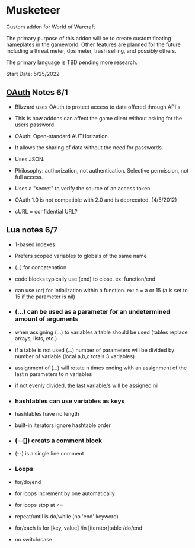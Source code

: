# Musketeer
 Custom addon for World of Warcraft

The primary purpose of this addon will be to create custom floating nameplates in the gameworld. Other features are planned for the future including a threat meter, dps meter, trash selling, and possibly others.

The primary language is TBD pending more research.

Start Date: 5/25/2022


## [OAuth](https://www.varonis.com/blog/what-is-oauth) Notes 6/1
- Blizzard uses OAuth to protect access to data offered through API's. 
- This is how addons can affect the game client without asking for the users password.
- OAuth: Open-standard AUTHorization.
- It allows the sharing of data without the need for passwords.
- Uses JSON.
- Philosophy: authorization, not authentication. Selective permission, not full access.
- Uses a "secret" to verify the source of an access token.
- OAuth 1.0 is not compatible with 2.0 and is deprecated. (4/5/2012)

- cURL = confidential URL?


## Lua notes 6/7
- 1-based indexes
- Prefers scoped variables to globals of the same name
- (..) for concatenation
- code blocks typically use (end) to close. ex: function/end
- can use (or) for intialization within a function. ex: a = a or 15 (a is set to 15 if the parameter is nil)
- ### (...) can be used as a parameter for an undetermined amount of arguments
- when assigning (...) to variables a table should be used (tables replace arrays, lists, etc.)
- if a table is not used (...) number of parameters will be divided by number of variable (local a,b,c totals 3 variables)
- assignment of (...) will rotate n times ending with an assignment of the last n parameters to n variables
- if not evenly divided, the last variable/s will be assigned nil
- ### hashtables can use variables as keys
- hashtables have no length
- built-in iterators ignore hashtable order

- ### (--[]) creats a comment block
- (--) is a single line comment
- ### Loops
- for/do/end
- for loops increment by one automatically
- for loops stop at <=
- repeat/until is do/while (no 'end' keyword)
- for/each is for [key, value] /in [iterator]table /do/end
- no switch/case
